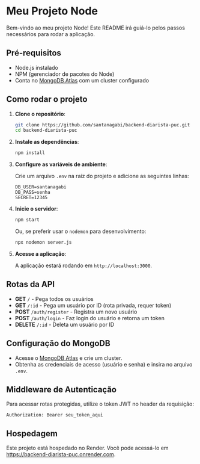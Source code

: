 # Meu Projeto Node

Bem-vindo ao meu projeto Node! Este README irá guiá-lo pelos passos necessários para rodar a aplicação.

## Pré-requisitos

- Node.js instalado
- NPM (gerenciador de pacotes do Node)
- Conta no [MongoDB Atlas](https://cloud.mongodb.com) com um cluster configurado

## Como rodar o projeto

1. **Clone o repositório**:

    ```bash
    git clone https://github.com/santanagabi/backend-diarista-puc.git
    cd backend-diarista-puc
    ```

2. **Instale as dependências**:

    ```bash
    npm install
    ```

3. **Configure as variáveis de ambiente**:

    Crie um arquivo `.env` na raiz do projeto e adicione as seguintes linhas:

    ```env
    DB_USER=santanagabi
    DB_PASS=senha
    SECRET=12345
    ```

4. **Inicie o servidor**:

    ```bash
    npm start
    ```

    Ou, se preferir usar o `nodemon` para desenvolvimento:

    ```bash
    npx nodemon server.js
    ```

5. **Acesse a aplicação**:

    A aplicação estará rodando em `http://localhost:3000`.

## Rotas da API

- **GET** `/` - Pega todos os usuários
- **GET** `/:id` - Pega um usuário por ID (rota privada, requer token)
- **POST** `/auth/register` - Registra um novo usuário
- **POST** `/auth/login` - Faz login do usuário e retorna um token
- **DELETE** `/:id` - Deleta um usuário por ID

## Configuração do MongoDB

- Acesse o [MongoDB Atlas](https://cloud.mongodb.com) e crie um cluster.
- Obtenha as credenciais de acesso (usuário e senha) e insira no arquivo `.env`.

## Middleware de Autenticação

Para acessar rotas protegidas, utilize o token JWT no header da requisição:

```http
Authorization: Bearer seu_token_aqui
```

## Hospedagem
Este projeto está hospedado no Render. Você pode acessá-lo em https://backend-diarista-puc.onrender.com.
